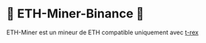 <h1> 💸 ETH-Miner-Binance 💸 </h1>

ETH-Miner est un mineur de ETH compatible uniquement avec [t-rex](https://github.com/trexminer/T-Rex/releases)
